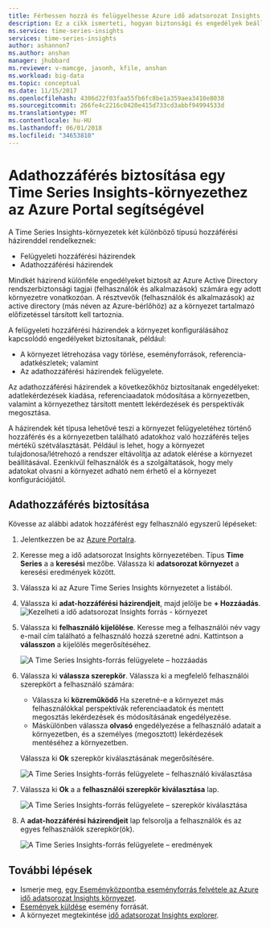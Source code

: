 ```yaml
---
title: Férhessen hozzá és felügyelhesse Azure idő adatsorozat Insights biztonságának konfigurálása |} Microsoft Docs
description: Ez a cikk ismerteti, hogyan biztonsági és engedélyek beállítása a felügyeleti hozzáférési házirendek és az adat-hozzáférési szabályzatok Azure idő adatsorozat Insights biztonságossá.
ms.service: time-series-insights
services: time-series-insights
author: ashannon7
ms.author: anshan
manager: jhubbard
ms.reviewer: v-mamcge, jasonh, kfile, anshan
ms.workload: big-data
ms.topic: conceptual
ms.date: 11/15/2017
ms.openlocfilehash: 4306d22f03faa55fb6fc8be1a359aea3410e8038
ms.sourcegitcommit: 266fe4c2216c0420e415d733cd3abbf94994533d
ms.translationtype: MT
ms.contentlocale: hu-HU
ms.lasthandoff: 06/01/2018
ms.locfileid: "34653810"
---
```

# <a name="grant-data-access-to-a-time-series-insights-environment-using-azure-portal"></a>Adathozzáférés biztosítása egy Time Series Insights-környezethez az Azure Portal segítségével

A Time Series Insights-környezetek két különböző típusú hozzáférési házirenddel rendelkeznek:

* Felügyeleti hozzáférési házirendek
* Adathozzáférési házirendek

Mindkét házirend különféle engedélyeket biztosít az Azure Active Directory rendszerbiztonsági tagjai (felhasználók és alkalmazások) számára egy adott környezetre vonatkozóan. A résztvevők (felhasználók és alkalmazások) az active directory (más néven az Azure-bérlőhöz) az a környezet tartalmazó előfizetéssel társított kell tartoznia.

A felügyeleti hozzáférési házirendek a környezet konfigurálásához kapcsolódó engedélyeket biztosítanak, például:
*   A környezet létrehozása vagy törlése, eseményforrások, referencia-adatkészletek; valamint
*   Az adathozzáférési házirendek felügyelete.

Az adathozzáférési házirendek a következőkhöz biztosítanak engedélyeket: adatlekérdezések kiadása, referenciaadatok módosítása a környezetben, valamint a környezethez társított mentett lekérdezések és perspektívák megosztása.

A házirendek két típusa lehetővé teszi a környezet felügyeletéhez történő hozzáférés és a környezetben található adatokhoz való hozzáférés teljes mértékű szétválasztását. Például is lehet, hogy a környezet tulajdonosa/létrehozó a rendszer eltávolítja az adatok elérése a környezet beállításával. Ezenkívül felhasználók és a szolgáltatások, hogy mely adatokat olvasni a környezet adható nem érhető el a környezet konfigurációjától.

## <a name="grant-data-access"></a>Adathozzáférés biztosítása
Kövesse az alábbi adatok hozzáférést egy felhasználó egyszerű lépéseket:

1. Jelentkezzen be az [Azure Portalra](https://portal.azure.com).

2. Keresse meg a idő adatsorozat Insights környezetében. Típus **Time Series** a a **keresési** mezőbe. Válassza ki **adatsorozat környezet** a keresési eredmények között. 

3. Válassza ki az Azure Time Series Insights környezetet a listából.
   
4. Válassza ki **adat-hozzáférési házirendjeit**, majd jelölje be **+ Hozzáadás**.
  ![Kezelheti a idő adatsorozat Insights forrás - környezet](media/data-access/getstarted-grant-data-access1.png)

5. Válassza ki **felhasználó kijelölése**.  Keresse meg a felhasználói név vagy e-mail cím található a felhasználó hozzá szeretné adni. Kattintson a **válasszon** a kijelölés megerősítéséhez. 

   ![A Time Series Insights-forrás felügyelete – hozzáadás](media/data-access/getstarted-grant-data-access2.png)

6. Válassza ki **válassza szerepkör**. Válassza ki a megfelelő felhasználói szerepkört a felhasználó számára:
   - Válassza ki **közreműködő** Ha szeretné-e a környezet más felhasználókkal perspektívák referenciaadatok és mentett megosztás lekérdezések és módosításának engedélyezése. 
   - Máskülönben válassza **olvasó** engedélyezése a felhasználó adatait a környezetben, és a személyes (megosztott) lekérdezések mentéséhez a környezetben.

   Válassza ki **Ok** szerepkör kiválasztásának megerősítésére.

   ![A Time Series Insights-forrás felügyelete – felhasználó kiválasztása](media/data-access/getstarted-grant-data-access3.png)

8. Válassza ki **Ok** a a **felhasználói szerepkör kiválasztása** lap.

   ![A Time Series Insights-forrás felügyelete – szerepkör kiválasztása](media/data-access/getstarted-grant-data-access4.png)

9. A **adat-hozzáférési házirendjeit** lap felsorolja a felhasználók és az egyes felhasználók szerepkör(ök).

   ![A Time Series Insights-forrás felügyelete – eredmények](media/data-access/getstarted-grant-data-access5.png)

## <a name="next-steps"></a>További lépések
* Ismerje meg, [egy Eseményközpontba eseményforrás felvétele az Azure idő adatsorozat Insights környezet](time-series-insights-how-to-add-an-event-source-eventhub.md).
* [Események küldése](time-series-insights-send-events.md) esemény forrását.
* A környezet megtekintése [idő adatsorozat Insights explorer](https://insights.timeseries.azure.com).
